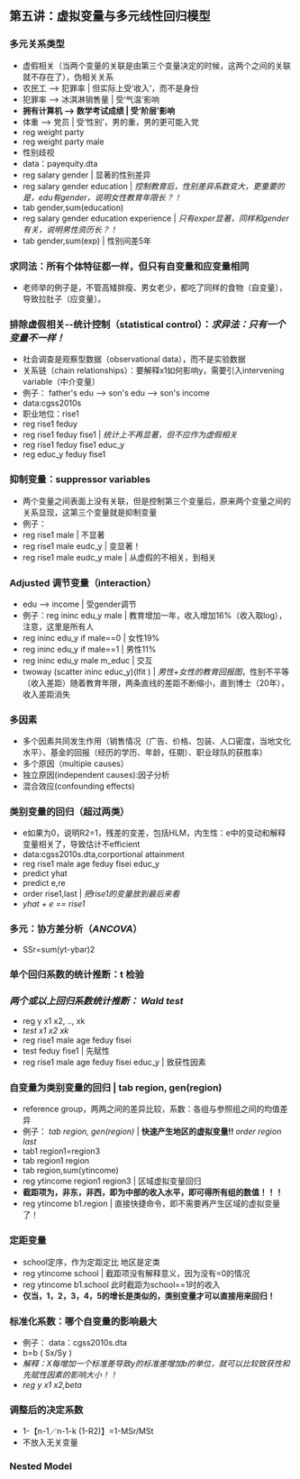 ## 第五讲：虚拟变量与多元线性回归模型

### 多元关系类型
* 虚假相关（当两个变量的关联是由第三个变量决定的时候，这两个之间的关联就不存在了），伪相关关系
* 农民工 --> 犯罪率 | 但实际上受‘收入’，而不是身份
* 犯罪率 --> 冰淇淋销售量 | 受‘气温’影响
* **拥有计算机 --> 数学考试成绩 | 受‘阶层’影响**
* 体重 --> 党员 | 受‘性别’，男的重，男的更可能入党
 * reg weight party
 * reg weight party male  
* 性别歧视
 * data：payequity.dta
 * reg salary gender | 显著的性别差异
 * reg salary gender education | *控制教育后，性别差异系数变大，更重要的是，edu有gender，说明女性教育年限长？！*
 * tab gender,sum(education)
 * reg salary gender education experience | *只有exper显著，同样和gender有关，说明男性资历长？！*
 * tab gender,sum(exp) | 性别间差5年

### **求同法：所有个体特征都一样，但只有自变量和应变量相同**
* 老师举的例子是，不管高矮胖瘦、男女老少，都吃了同样的食物（自变量），导致拉肚子（应变量）。
### 排除虚假相关--统计控制（statistical control）：*求异法：只有一个变量不一样！*
* 社会调查是观察型数据（observational data），而不是实验数据
* 关系链（chain relationships）：要解释x1如何影响y，需要引入intervening variable（中介变量）
* 例子： father's edu --> son's edu --> son's income
 * data:cgss2010s
 * 职业地位：rise1
 * reg rise1 feduy
 * reg rise1 feduy fise1 | *统计上不再显著，但不应作为虚假相关*
 * reg rise1 feduy fise1 educ_y
 * reg educ_y feduy fise1 

### 抑制变量：suppressor variables
* 两个变量之间表面上没有关联，但是控制第三个变量后，原来两个变量之间的关系显现，这第三个变量就是抑制变量
* 例子：
 * reg rise1 male | 不显著
 * reg rise1 male eudc_y | 变显著！
 * reg rise1 male eudc_y male | 从虚假的不相关，到相关

### Adjusted 调节变量（interaction）
* edu --> income | 受gender调节
 * 例子：reg ininc edu_y male | 教育增加一年，收入增加16%（收入取log），注意，这里是所有人
 * reg ininc edu_y if male==0 | 女性19%
 * reg ininc edu_y if male==1 | 男性11%
 * reg ininc edu_y male m_educ | 交互
 * twoway (scatter ininc educ_y)(lfit ) | *男性+女性的教育回报图*，性别不平等（收入差距）随着教育年限，两条直线的差距不断缩小，直到博士（20年），收入差距消失

### 多因素
* 多个因素共同发生作用（销售情况（广告、价格、包装、人口密度，当地文化水平）、基金的回报（经历的学历、年龄，任期）、职业球队的获胜率）
* 多个原因（multiple causes）
* 独立原因(independent causes):因子分析
* 混合效应(confounding effects)
 
### 类别变量的回归（超过两类）
* e如果为0，说明R2=1，残差的变差，包括HLM，内生性：e中的变动和解释变量相关了，导致估计不efficient
 * data:cgss2010s.dta,corportional attainment
 * reg rise1 male age feduy fisei educ_y
 * predict yhat
 * predict e,re
 * order rise1,last | *把rise1的变量放到最后来看*
 * *yhat + e == rise1*

### 多元：协方差分析（*ANCOVA*）
* SSr=sum(yt-ybar)2

### 单个回归系数的统计推断：t 检验

### *两个或以上回归系数统计推断： Wald test*
* reg y x1 x2, .., xk
* *test x1 x2 xk*
* reg rise1 male age feduy fisei
* test feduy fise1 | 先赋性
* reg rise1 male age feduy fisei educ_y | 致获性因素

### 自变量为类别变量的回归 | **tab region, gen(region)**
* reference group，两两之间的差异比较，系数：各组与参照组之间的均值差异
* 例子： *tab region, gen(region)* | **快速产生地区的虚拟变量!!** *order region last*
* tab1 region1=region3
* tab region1 region
* tab region,sum(ytincome)
* reg ytincome region1 region3 | 区域虚拟变量回归
* **截距项为，非东，非西，即为中部的收入水平，即可得所有组的数值！！！**
* reg ytincome b1.region | 直接快捷命令，即不需要再产生区域的虚拟变量了！

### 定距变量
* school定序，作为定距定比   地区是定类
* reg ytincome school | 截距项没有解释意义，因为没有=0的情况
* reg ytincome b1.school 此时截距为school==1时的收入
* **仅当，1，2，3，4，5的增长是类似的，类别变量才可以直接用来回归！**

### 标准化系数：哪个自变量的影响最大
* 例子： data：cgss2010s.dta
* b=b ( Sx/Sy )
* *解释：X每增加一个标准差导致y的标准差增加b的单位，就可以比较致获性和先赋性因素的影响大小！！*
* *reg y x1 x2,beta*

### 调整后的决定系数
* 1-【n-1／n-1-k (1-R2)】=1-MSr/MSt
* 不放入无关变量

### Nested Model































